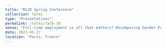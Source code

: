 ```yaml
---
title: "RC28 Spring Conference"
collection: talks
type: "Presentations"
permalink: /talks/talk-18
venue: "Full-time employment is all that matters? Decomposing Gender Pension Gaps based on relevant life course features in Germany & the Netherlands"
date: 2023-05-27
location: "Paris, France"
---
```



